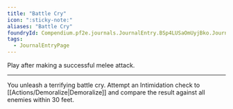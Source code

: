 ```yaml
---
title: "Battle Cry"
icon: ":sticky-note:"
aliases: "Battle Cry"
foundryId: Compendium.pf2e.journals.JournalEntry.BSp4LUSaOmUyjBko.JournalEntryPage.8NHTJ8kK9qCzOVxp
tags:
  - JournalEntryPage
---
```

Play after making a successful melee attack.

* * *

You unleash a terrifying battle cry. Attempt an Intimidation check to [[Actions/Demoralize|Demoralize]] and compare the result against all enemies within 30 feet.
